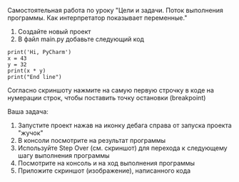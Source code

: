 Самостоятельная работа по уроку "Цели и задачи. Поток выполнения программы. Как интерпретатор показывает переменные."

1. Создайте новый проект
2. В файл main.py добавьте следующий код
```
print('Hi, PyCharm')
x = 43
y = 32
print(x * y)
print("End line")
```
Согласно скриншоту нажмите на самую первую строчку в коде на нумерации строк, чтобы поставить точку остановки (breakpoint)

Ваша задача:

1. Запустите проект нажав на иконку дебага справа от запуска проекта "жучок"
2. В консоли посмотрите на результат программы
3. Используйте Step Over (см. скриншот) для перехода к следующему шагу выполнения программы
4. Посмотрите на консоль и на ход выполнения программы
5. Приложите скриншот (изображение), написанного кода
